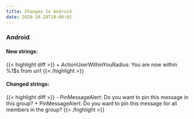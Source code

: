 ```yaml
---
title: Changes to Android
date: 2020-10-28T18:00:02
---
```

<h3>Android</h3>
<h4>New strings:</h4>
{{< highlight diff >}}
+ ActionUserWithinYouRadius: You are now within %1$s from un1
{{< /highlight >}}

<h4>Changed strings:</h4>
{{< highlight diff >}}
- PinMessageAlert: Do you want to pin this message in this group?
+ PinMessageAlert: Do you want to pin this message for all members in the group?
{{< /highlight >}}
